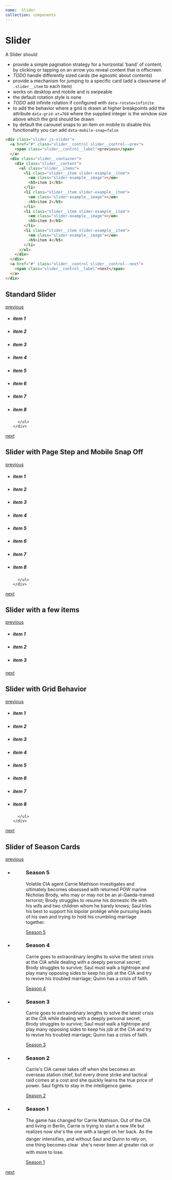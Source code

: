 ```yaml
---
name:  Slider
collection: components
---
```

# Slider

A Slider should
- provide a simple pagination strategy for a horizontal 'band' of content, by clicking or tapping on an arrow you reveal content that is offscreen
- _TODO_ handle differently sized cards (be agnostic about contents)
- provide a mechanism for jumping to a specific card (add a classname of `.slider__item` to each item)
- works on desktop and mobile and is swipeable
- the default rotation style is none
- _TODO_ add infinite rotation if configured with `data-rotate=infinite`
- to add the behavior where a grid is drawn at higher breakpoints add the attribute `data-grid-at=768` where the supplied integer is the window size above which the grid should be drawn
- by default the carousel snaps to an item on mobile to disable this functionality you can add `data-mobile-snap=false`

```html
<div class="slider js-slider">
  <a href="#" class="slider__control slider__control--prev">
    <span class="slider__control__label">previous</span>
  </a>
  <div class="slider__container">
    <div class="slider__content">
      <ul class="slider__items">
        <li class="slider__item slider-example__item">
          <em class="slider-example__image"></em>
          <h5>item 1</h5>
        </li>
        <li class="slider__item slider-example__item">
          <em class="slider-example__image"></em>
          <h5>item 2</h5>
        </li>
        <li class="slider__item slider-example__item">
          <em class="slider-example__image"></em>
          <h5>item 3</h5>
        </li>
        <li class="slider__item slider-example__item">
          <em class="slider-example__image"></em>
          <h5>item 4</h5>
        </li>
      </ul>
    </div>
  </div>
  <a href="#" class="slider__control slider__control--next">
    <span class="slider__control__label">next</span>
  </a>
</div>
```

## Standard Slider

<div class="slider js-slider slider--example" data-debug="Standard">
  <a href="#" class="slider__control slider__control--prev">
    <span class="slider__control__label">previous</span>
  </a>
  <div class="slider__container">
    <div class="slider__content">
      <ul class="slider__items">
        <li class="slider__item slider-example__item">
          <em class="slider-example__image"></em>
          <h5>item 1</h5>
        </li>
        <li class="slider__item slider-example__item">
          <em class="slider-example__image"></em>
          <h5>item 2</h5>
        </li>
        <li class="slider__item slider-example__item">
          <em class="slider-example__image"></em>
          <h5>item 3</h5>
        </li>
        <li class="slider__item slider-example__item">
          <em class="slider-example__image"></em>
          <h5>item 4</h5>
        </li>
        <li class="slider__item slider-example__item">
          <em class="slider-example__image"></em>
          <h5>item 5</h5>
        </li>
        <li class="slider__item slider-example__item">
          <em class="slider-example__image"></em>
          <h5>item 6</h5>
        </li>
        <li class="slider__item slider-example__item">
          <em class="slider-example__image"></em>
          <h5>item 7</h5>
        </li>
        <li class="slider__item slider-example__item">
          <em class="slider-example__image"></em>
          <h5>item 8</h5>
        </li>

      </ul>
    </div>
  </div>
  <a href="#" class="slider__control slider__control--next">
    <span class="slider__control__label">next</span>
  </a>
</div>

## Slider with Page Step and Mobile Snap Off

<div class="slider js-slider slider--example" data-step="page" data-mobile-snap="false">
  <a href="#" class="slider__control slider__control--prev">
    <span class="slider__control__label">previous</span>
  </a>
  <div class="slider__container">
    <div class="slider__content">
      <ul class="slider__items">
        <li class="slider__item slider-example__item">
          <em class="slider-example__image"></em>
          <h5>item 1</h5>
        </li>
        <li class="slider__item slider-example__item">
          <em class="slider-example__image"></em>
          <h5>item 2</h5>
        </li>
        <li class="slider__item slider-example__item">
          <em class="slider-example__image"></em>
          <h5>item 3</h5>
        </li>
        <li class="slider__item slider-example__item">
          <em class="slider-example__image"></em>
          <h5>item 4</h5>
        </li>
        <li class="slider__item slider-example__item">
          <em class="slider-example__image"></em>
          <h5>item 5</h5>
        </li>
        <li class="slider__item slider-example__item">
          <em class="slider-example__image"></em>
          <h5>item 6</h5>
        </li>
        <li class="slider__item slider-example__item">
          <em class="slider-example__image"></em>
          <h5>item 7</h5>
        </li>
        <li class="slider__item slider-example__item">
          <em class="slider-example__image"></em>
          <h5>item 8</h5>
        </li>

      </ul>
    </div>
  </div>
  <a href="#" class="slider__control slider__control--next">
    <span class="slider__control__label">next</span>
  </a>
</div>

## Slider with a few items

<div class="slider js-slider slider--example">
  <a href="#" class="slider__control slider__control--prev">
    <span class="slider__control__label">previous</span>
  </a>
  <div class="slider__container">
    <div class="slider__content">
      <ul class="slider__items">
        <li class="slider__item slider-example__item">
          <em class="slider-example__image"></em>
          <h5>item 1</h5>
        </li>
        <li class="slider__item slider-example__item">
          <em class="slider-example__image"></em>
          <h5>item 2</h5>
        </li>
        <li class="slider__item slider-example__item">
          <em class="slider-example__image"></em>
          <h5>item 3</h5>
        </li>
      </ul>
    </div>
  </div>
  <a href="#" class="slider__control slider__control--next">
    <span class="slider__control__label">next</span>
  </a>
</div>

## Slider with Grid Behavior

<div class="slider js-slider slider--example" data-step="page" data-grid-at="768">
  <a href="#" class="slider__control slider__control--prev">
    <span class="slider__control__label">previous</span>
  </a>
  <div class="slider__container">
    <div class="slider__content">
      <ul class="slider__items">
        <li class="slider__item slider-example__item">
          <em class="slider-example__image"></em>
          <h5>item 1</h5>
        </li>
        <li class="slider__item slider-example__item">
          <em class="slider-example__image"></em>
          <h5>item 2</h5>
        </li>
        <li class="slider__item slider-example__item">
          <em class="slider-example__image"></em>
          <h5>item 3</h5>
        </li>
        <li class="slider__item slider-example__item">
          <em class="slider-example__image"></em>
          <h5>item 4</h5>
        </li>
        <li class="slider__item slider-example__item">
          <em class="slider-example__image"></em>
          <h5>item 5</h5>
        </li>
        <li class="slider__item slider-example__item">
          <em class="slider-example__image"></em>
          <h5>item 6</h5>
        </li>
        <li class="slider__item slider-example__item">
          <em class="slider-example__image"></em>
          <h5>item 7</h5>
        </li>
        <li class="slider__item slider-example__item">
          <em class="slider-example__image"></em>
          <h5>item 8</h5>
        </li>

      </ul>
    </div>
  </div>
  <a href="#" class="slider__control slider__control--next">
    <span class="slider__control__label">next</span>
  </a>
</div>

## Slider of Season Cards


<div class="slider js-slider slider--season" data-step="page">
  <a href="#" class="slider__control slider__control--prev">
    <span class="slider__control__label">previous</span>
  </a>
  <div class="slider__container">
    <div class="slider__content">
      <ul class="slider__items">
        <li class="slider__item">
          <figure class="promo promo--season">
            <div class="promo__image lazyload"  data-bgset="http://www.sho.com/site/image-bin/images/804_5_0/804_5_0_01_300x300.jpg [--small] |  http://www.sho.com/site/image-bin/images/804_5_0/804_5_0_01_480x270.jpg">
            </div>
            <figcaption class="promo__body">
              <h3 class="promo__headline">Season 5</h3>
              <p class="promo__copy">Volatile CIA agent Carrie Mathison investigates and ultimately becomes obsessed with returned POW marine Nicholas Brody, who may or may not be an al-Qaeda-trained terrorist; Brody struggles to resume his domestic life with his wife and two children whom he barely knows; Saul tries his best to support his bipolar protégé while pursuing leads of his own and trying to hold his crumbling marriage together.</p>
            </figcaption>
            <a class="promo__link" href="#">Season 5</a>
          </figure>
        </li>
        <li class="slider__item">
          <figure class="promo promo--season">
            <div class="promo__image lazyload"  data-bgset="http://www.sho.com/site/image-bin/images/804_4_0/804_4_0_01_300x300.jpg [--small] |  http://www.sho.com/site/image-bin/images/804_4_0/804_4_0_01_480x270.jpg">
            </div>
            <figcaption class="promo__body">
              <h3 class="promo__headline">Season 4</h3>
              <p class="promo__copy">Carrie goes to extraordinary lengths to solve the latest crisis at the CIA while dealing with a deeply personal secret; Brody struggles to survive; Saul must walk a tightrope and play many opposing sides to keep his job at the CIA and try to revive his troubled marriage; Quinn has a crisis of faith.</p>
            </figcaption>
            <a class="promo__link" href="#">Season 4</a>
          </figure>
        </li>
        <li class="slider__item">
          <figure class="promo promo--season">
            <div class="promo__image lazyload" data-bgset="http://www.sho.com/site/image-bin/images/804_3_0/804_3_0_01_300x300.jpg [--small] |  http://www.sho.com/site/image-bin/images/804_3_0/804_3_0_01_480x270.jpg">
            </div>
            <figcaption class="promo__body">
              <h3 class="promo__headline">Season 3</h3>
              <p class="promo__copy">Carrie goes to extraordinary lengths to solve the latest crisis at the CIA while dealing with a deeply personal secret; Brody struggles to survive; Saul must walk a tightrope and play many opposing sides to keep his job at the CIA and try to revive his troubled marriage; Quinn has a crisis of faith.</p>
            </figcaption>
            <a class="promo__link" href="#">Season 3</a>
          </figure>
        </li>
        <li class="slider__item">
          <figure class="promo promo--season">
            <div class="promo__image lazyload" data-bgset="http://www.sho.com/site/image-bin/images/804_2_0/804_2_0_01_300x300.jpg [--small] |  http://www.sho.com/site/image-bin/images/804_2_0/804_2_0_01_480x270.jpg">
            </div>
            <figcaption class="promo__body">
              <h3 class="promo__headline">Season 2</h3>
              <p class="promo__copy">Carrie's CIA career takes off when she becomes an overseas station chief, but every drone strike and tactical raid comes at a cost and she quickly learns the true price of power. Saul fights to stay in the intelligence game.</p>
            </figcaption>
            <a class="promo__link" href="#">Season 2</a>
          </figure>
        </li>
        <li class="slider__item">
          <figure class="promo promo--season">
            <div class="promo__image lazyload" data-bgset="http://www.sho.com/site/image-bin/images/804_1_0/804_1_0_01_300x300.jpg [--small] |  http://www.sho.com/site/image-bin/images/804_1_0/804_1_0_01_480x270.jpg">
            </div>
            <figcaption class="promo__body">
              <h3 class="promo__headline">Season 1</h3>
              <p class="promo__copy">The game has changed for Carrie Mathison. Out of the CIA and living in Berlin, Carrie is trying to start a new life but realizes now she's the one with a target on her back. As the danger intensifies, and without Saul and Quinn to rely on, one thing becomes clear  she's never been at greater risk or with more to lose.</p>
            </figcaption>
            <a class="promo__link" href="#">Season 1</a>
          </figure>
        </li>
      </ul>
    </div>
  </div>
  <a href="#" class="slider__control slider__control--next">
    <span class="slider__control__label">next</span>
  </a>
</div>

